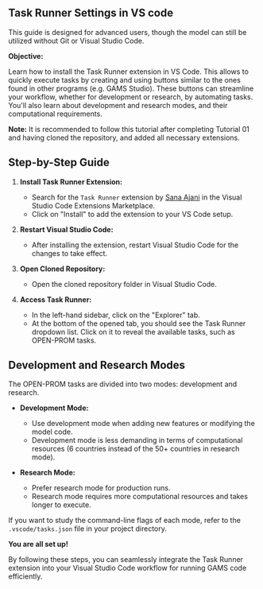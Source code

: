 ## Task Runner Settings in VS code

This guide is designed for advanced users, though the model can still be utilized without Git or Visual Studio Code.

**Objective:**

Learn how to install the Task Runner extension in VS Code. This allows to quickly execute tasks by creating and using buttons similar to the ones found in other programs (e.g. GAMS Studio). These buttons can streamline your workflow, whether for development or research, by automating tasks. You'll also learn about development and research modes, and their computational requirements. 

**Note:**
It is recommended to follow this tutorial after completing Tutorial 01 and having cloned the repository, and added all necessary extensions.

## Step-by-Step Guide

1. **Install Task Runner Extension:**
   - Search for the `Task Runner` extension by [Sana Ajani](https://marketplace.visualstudio.com/items?itemName=sanaajani.taskrunner) in the Visual Studio Code Extensions Marketplace.
   - Click on "Install" to add the extension to your VS Code setup.

2. **Restart Visual Studio Code:**
   - After installing the extension, restart Visual Studio Code for the changes to take effect.

3. **Open Cloned Repository:**
   - Open the cloned repository folder in Visual Studio Code.

4. **Access Task Runner:**
   - In the left-hand sidebar, click on the "Explorer" tab.
   - At the bottom of the opened tab, you should see the Task Runner dropdown list. Click on it to reveal the available tasks, such as OPEN-PROM tasks.

## Development and Research Modes

The OPEN-PROM tasks are divided into two modes: development and research.

- **Development Mode:**
  - Use development mode when adding new features or modifying the model code.
  - Development mode is less demanding in terms of computational resources (6 countries instead of the 50+ countries in research mode).

- **Research Mode:**
  - Prefer research mode for production runs.
  - Research mode requires more computational resources and takes longer to execute.

If you want to study the command-line flags of each mode, refer to the `.vscode/tasks.json` file in your project directory.

**You are all set up!**

By following these steps, you can seamlessly integrate the Task Runner extension into your Visual Studio Code workflow for running GAMS code efficiently.
